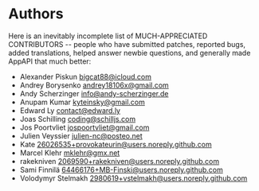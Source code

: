 <!--
  - SPDX-FileCopyrightText: 2023 Nextcloud GmbH and Nextcloud contributors
  - SPDX-License-Identifier: AGPL-3.0-or-later
-->
# Authors

Here is an inevitably incomplete list of MUCH-APPRECIATED CONTRIBUTORS --
people who have submitted patches, reported bugs, added translations, helped
answer newbie questions, and generally made AppAPI that much better:

- Alexander Piskun <bigcat88@icloud.com>
- Andrey Borysenko <andrey18106x@gmail.com>
- Andy Scherzinger <info@andy-scherzinger.de>
- Anupam Kumar <kyteinsky@gmail.com>
- Edward Ly <contact@edward.ly>
- Joas Schilling <coding@schilljs.com>
- Jos Poortvliet <jospoortvliet@gmail.com>
- Julien Veyssier <julien-nc@posteo.net>
- Kate <26026535+provokateurin@users.noreply.github.com>
- Marcel Klehr <mklehr@gmx.net>
- rakekniven <2069590+rakekniven@users.noreply.github.com>
- Sami Finnilä <64466176+MB-Finski@users.noreply.github.com>
- Volodymyr Stelmakh <2980619+vstelmakh@users.noreply.github.com>

[//]: # (<Please alphabetize new entries>)
